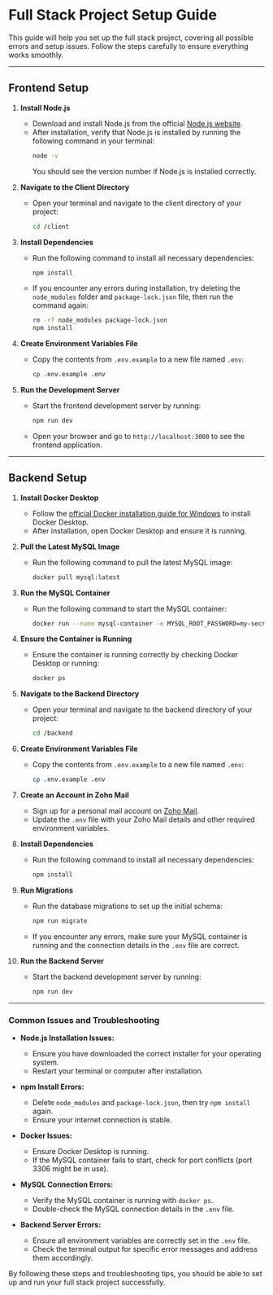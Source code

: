 # Full Stack Project Setup Guide

This guide will help you set up the full stack project, covering all possible errors and setup issues. Follow the steps carefully to ensure everything works smoothly.

---

## Frontend Setup

1. **Install Node.js**

   - Download and install Node.js from the official [Node.js website](https://nodejs.org/en/download/prebuilt-installer).
   - After installation, verify that Node.js is installed by running the following command in your terminal:
     ```sh
     node -v
     ```
     You should see the version number if Node.js is installed correctly.

2. **Navigate to the Client Directory**

   - Open your terminal and navigate to the client directory of your project:
     ```sh
     cd /client
     ```

3. **Install Dependencies**

   - Run the following command to install all necessary dependencies:

     ```sh
     npm install
     ```

   - If you encounter any errors during installation, try deleting the `node_modules` folder and `package-lock.json` file, then run the command again:
     ```sh
     rm -rf node_modules package-lock.json
     npm install
     ```

4. **Create Environment Variables File**

   - Copy the contents from `.env.example` to a new file named `.env`:
     ```sh
     cp .env.example .env
     ```

5. **Run the Development Server**
   - Start the frontend development server by running:
     ```sh
     npm run dev
     ```
   - Open your browser and go to `http://localhost:3000` to see the frontend application.

---

## Backend Setup

1. **Install Docker Desktop**

   - Follow the [official Docker installation guide for Windows](https://docs.docker.com/desktop/install/windows-install/) to install Docker Desktop.
   - After installation, open Docker Desktop and ensure it is running.

2. **Pull the Latest MySQL Image**

   - Run the following command to pull the latest MySQL image:
     ```sh
     docker pull mysql:latest
     ```

3. **Run the MySQL Container**

   - Run the following command to start the MySQL container:
     ```sh
     docker run --name mysql-container -e MYSQL_ROOT_PASSWORD=my-secret-pw -e MYSQL_DATABASE=mydatabase -p 3306:3306 -d mysql:latest
     ```

4. **Ensure the Container is Running**

   - Ensure the container is running correctly by checking Docker Desktop or running:
     ```sh
     docker ps
     ```

5. **Navigate to the Backend Directory**

   - Open your terminal and navigate to the backend directory of your project:
     ```sh
     cd /backend
     ```

6. **Create Environment Variables File**

   - Copy the contents from `.env.example` to a new file named `.env`:
     ```sh
     cp .env.example .env
     ```

7. **Create an Account in Zoho Mail**

   - Sign up for a personal mail account on [Zoho Mail](https://www.zoho.com/mail/).
   - Update the `.env` file with your Zoho Mail details and other required environment variables.

8. **Install Dependencies**

   - Run the following command to install all necessary dependencies:
     ```sh
     npm install
     ```

9. **Run Migrations**

   - Run the database migrations to set up the initial schema:

     ```sh
     npm run migrate
     ```

   - If you encounter any errors, make sure your MySQL container is running and the connection details in the `.env` file are correct.

10. **Run the Backend Server**
    - Start the backend development server by running:
      ```sh
      npm run dev
      ```

---

### Common Issues and Troubleshooting

- **Node.js Installation Issues:**

  - Ensure you have downloaded the correct installer for your operating system.
  - Restart your terminal or computer after installation.

- **npm Install Errors:**

  - Delete `node_modules` and `package-lock.json`, then try `npm install` again.
  - Ensure your internet connection is stable.

- **Docker Issues:**

  - Ensure Docker Desktop is running.
  - If the MySQL container fails to start, check for port conflicts (port 3306 might be in use).

- **MySQL Connection Errors:**

  - Verify the MySQL container is running with `docker ps`.
  - Double-check the MySQL connection details in the `.env` file.

- **Backend Server Errors:**
  - Ensure all environment variables are correctly set in the `.env` file.
  - Check the terminal output for specific error messages and address them accordingly.

By following these steps and troubleshooting tips, you should be able to set up and run your full stack project successfully.
